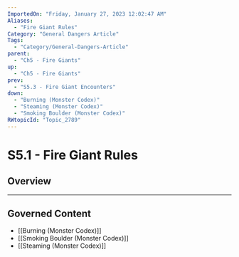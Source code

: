 ```yaml
---
ImportedOn: "Friday, January 27, 2023 12:02:47 AM"
Aliases:
  - "Fire Giant Rules"
Category: "General Dangers Article"
Tags:
  - "Category/General-Dangers-Article"
parent:
  - "Ch5 - Fire Giants"
up:
  - "Ch5 - Fire Giants"
prev:
  - "S5.3 - Fire Giant Encounters"
down:
  - "Burning (Monster Codex)"
  - "Steaming (Monster Codex)"
  - "Smoking Boulder (Monster Codex)"
RWtopicId: "Topic_2789"
---
```

# S5.1 - Fire Giant Rules
## Overview
---
## Governed Content
- [[Burning (Monster Codex)]]
- [[Smoking Boulder (Monster Codex)]]
- [[Steaming (Monster Codex)]]

